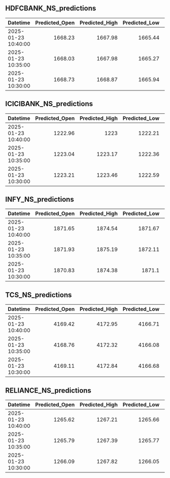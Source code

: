 ## HDFCBANK_NS_predictions
| Datetime            |   Predicted_Open |   Predicted_High |   Predicted_Low |   Predicted_Close |   Predicted_Volume |
|:--------------------|-----------------:|-----------------:|----------------:|------------------:|-------------------:|
| 2025-01-23 10:40:00 |          1668.23 |          1667.98 |         1665.44 |           1666.02 |             167332 |
| 2025-01-23 10:35:00 |          1668.03 |          1667.98 |         1665.27 |           1665.88 |             167051 |
| 2025-01-23 10:30:00 |          1668.73 |          1668.87 |         1665.94 |           1666.67 |             168311 |

## ICICIBANK_NS_predictions
| Datetime            |   Predicted_Open |   Predicted_High |   Predicted_Low |   Predicted_Close |   Predicted_Volume |
|:--------------------|-----------------:|-----------------:|----------------:|------------------:|-------------------:|
| 2025-01-23 10:40:00 |          1222.96 |          1223    |         1222.21 |           1224.55 |            73045.5 |
| 2025-01-23 10:35:00 |          1223.04 |          1223.17 |         1222.36 |           1224.68 |            72215.6 |
| 2025-01-23 10:30:00 |          1223.21 |          1223.46 |         1222.59 |           1224.89 |            71433.2 |

## INFY_NS_predictions
| Datetime            |   Predicted_Open |   Predicted_High |   Predicted_Low |   Predicted_Close |   Predicted_Volume |
|:--------------------|-----------------:|-----------------:|----------------:|------------------:|-------------------:|
| 2025-01-23 10:40:00 |          1871.65 |          1874.54 |         1871.67 |           1873.25 |            37953.4 |
| 2025-01-23 10:35:00 |          1871.93 |          1875.19 |         1872.11 |           1874.06 |            43527.8 |
| 2025-01-23 10:30:00 |          1870.83 |          1874.38 |         1871.1  |           1873.28 |            53147.5 |

## TCS_NS_predictions
| Datetime            |   Predicted_Open |   Predicted_High |   Predicted_Low |   Predicted_Close |   Predicted_Volume |
|:--------------------|-----------------:|-----------------:|----------------:|------------------:|-------------------:|
| 2025-01-23 10:40:00 |          4169.42 |          4172.95 |         4166.71 |           4168.57 |            16591.1 |
| 2025-01-23 10:35:00 |          4168.76 |          4172.32 |         4166.08 |           4168.1  |            17549.1 |
| 2025-01-23 10:30:00 |          4169.11 |          4172.84 |         4166.68 |           4168.82 |            19036.8 |

## RELIANCE_NS_predictions
| Datetime            |   Predicted_Open |   Predicted_High |   Predicted_Low |   Predicted_Close |   Predicted_Volume |
|:--------------------|-----------------:|-----------------:|----------------:|------------------:|-------------------:|
| 2025-01-23 10:40:00 |          1265.62 |          1267.21 |         1265.66 |           1265.62 |             120305 |
| 2025-01-23 10:35:00 |          1265.79 |          1267.39 |         1265.77 |           1265.75 |             124635 |
| 2025-01-23 10:30:00 |          1266.09 |          1267.82 |         1266.05 |           1266.03 |             131261 |

